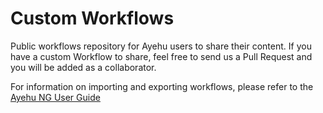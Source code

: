 # Custom Workflows
Public workflows repository for Ayehu users to share their content.
If you have a custom Workflow to share, feel free to send us a Pull Request and you will be added as a collaborator.

For information on importing and exporting workflows, please refer to the [Ayehu NG User Guide](https://support.ayehu.com/hc/en-us/articles/360010539853-Ayehu-NG-User-Guide)
